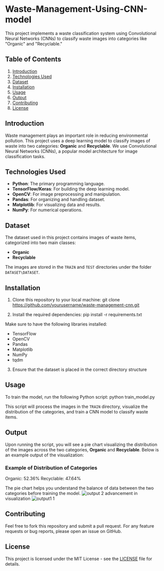 # Waste-Management-Using-CNN-model

This project implements a waste classification system using Convolutional Neural Networks (CNNs) to classify waste images into categories like "Organic" and "Recyclable."

## Table of Contents

1. [Introduction](#introduction)
2. [Technologies Used](#technologies-used)
3. [Dataset](#dataset)
4. [Installation](#installation)
5. [Usage](#usage)
6. [Output](#output)
7. [Contributing](#contributing)
8. [License](#license)

## Introduction

Waste management plays an important role in reducing environmental pollution. This project uses a deep learning model to classify images of waste into two categories: **Organic** and **Recyclable**. We use Convolutional Neural Networks (CNNs), a popular model architecture for image classification tasks.

## Technologies Used

- **Python**: The primary programming language.
- **TensorFlow/Keras**: For building the deep learning model.
- **OpenCV**: For image preprocessing and manipulation.
- **Pandas**: For organizing and handling dataset.
- **Matplotlib**: For visualizing data and results.
- **NumPy**: For numerical operations.

## Dataset

The dataset used in this project contains images of waste items, categorized into two main classes:
- **Organic**
- **Recyclable**

The images are stored in the `TRAIN` and `TEST` directories under the folder `DATASET\DATASET`.

## Installation

1. Clone this repository to your local machine:
git clone https://github.com/yourusername/waste-management-cnn.git

2. Install the required dependencies:
pip install -r requirements.txt


Make sure to have the following libraries installed:

- TensorFlow
- OpenCV
- Pandas
- Matplotlib
- NumPy
- tqdm

3. Ensure that the dataset is placed in the correct directory structure

## Usage

To train the model, run the following Python script:
python train_model.py

This script will process the images in the `TRAIN` directory, visualize the distribution of the categories, and train a CNN model to classify waste items.

## Output

Upon running the script, you will see a pie chart visualizing the distribution of the images across the two categories, **Organic** and **Recyclable**. Below is an example output of the visualization:


### Example of Distribution of Categories


Organic: 52.36%
Recyclable: 47.64%

The pie chart helps you understand the balance of data between the two categories before training the model.
![output 2](https://github.com/user-attachments/assets/cf5016fe-a663-47e6-b13b-49d6b0981faf)
advancement in visualization
![output1 1](https://github.com/user-attachments/assets/c7d83a3b-124b-48bc-8963-81a93eb77bea)



## Contributing

Feel free to fork this repository and submit a pull request. For any feature requests or bug reports, please open an issue on GitHub.

## License

This project is licensed under the MIT License - see the [LICENSE](LICENSE) file for details.

